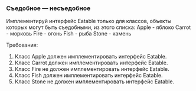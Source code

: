 
### Съедобное — несъедобное

Имплементируй интерфейс Eatable только для классов, объекты которых могут быть съедобными, из этого списка:
Apple - яблоко
Carrot - морковь
Fire - огонь
Fish - рыба
Stone - камень


Требования:
1.	Класс Apple должен имплементировать интерфейс Eatable.
2.	Класс Carrot должен имплементировать интерфейс Eatable.
3.	Класс Fire не должен имплементировать интерфейс Eatable.
4.	Класс Fish должен имплементировать интерфейс Eatable.
5.	Класс Stone не должен имплементировать интерфейс Eatable.


